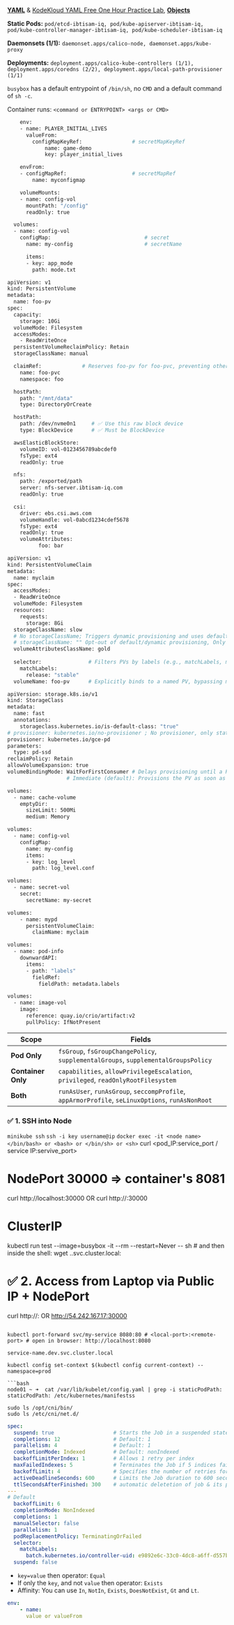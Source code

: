 [**YAML**](https://github.com/ibtisam-iq/nectar/blob/main/yaml/README.md) & [KodeKloud YAML Free One Hour Practice Lab](https://kodekloud.com/pages/free-labs/kubernetes/yaml), [**Objects**](./01-core-concepts/objects.md)

**Static Pods:** `pod/etcd-ibtisam-iq, pod/kube-apiserver-ibtisam-iq, pod/kube-controller-manager-ibtisam-iq, pod/kube-scheduler-ibtisam-iq`

**Daemonsets (1/1):** `daemonset.apps/calico-node, daemonset.apps/kube-proxy`

**Deployments:** `deployment.apps/calico-kube-controllers (1/1), deployment.apps/coredns (2/2), deployment.apps/local-path-provisioner (1/1)`

`busybox` has a default entrypoint of `/bin/sh`, no `CMD` and a default command of `sh -c`.

Container runs: `<command or ENTRYPOINT> <args or CMD>`

```bash
    env:
    - name: PLAYER_INITIAL_LIVES
      valueFrom:
        configMapKeyRef:                # secretMapKeyRef
            name: game-demo           
            key: player_initial_lives

    envFrom:
    - configMapRef:                     # secretMapRef
        name: myconfigmap

    volumeMounts:
    - name: config-vol
      mountPath: "/config"
      readOnly: true

  volumes:
  - name: config-vol
    configMap:                              # secret
      name: my-config                       # secretName

      items:
      - key: app_mode
        path: mode.txt
```

```bash
apiVersion: v1
kind: PersistentVolume
metadata:
  name: foo-pv
spec:
  capacity:
    storage: 10Gi
  volumeMode: Filesystem
  accessModes:
    - ReadWriteOnce
  persistentVolumeReclaimPolicy: Retain
  storageClassName: manual

  claimRef:             # Reserves foo-pv for foo-pvc, preventing other PVCs from binding.
    name: foo-pvc
    namespace: foo

  hostPath:
    path: "/mnt/data"
    type: DirectoryOrCreate

  hostPath:
    path: /dev/nvme0n1     # ✅ Use this raw block device
    type: BlockDevice      # ✅ Must be BlockDevice

  awsElasticBlockStore:
    volumeID: vol-0123456789abcdef0
    fsType: ext4
    readOnly: true

  nfs:
    path: /exported/path
    server: nfs-server.ibtisam-iq.com
    readOnly: true

  csi:
    driver: ebs.csi.aws.com
    volumeHandle: vol-0abcd1234cdef5678
    fsType: ext4
    readOnly: true
    volumeAttributes:
          foo: bar
```

```bash
apiVersion: v1
kind: PersistentVolumeClaim
metadata:
  name: myclaim
spec:
  accessModes:
  - ReadWriteOnce
  volumeMode: Filesystem
  resources:
    requests:
      storage: 8Gi
  storageClassName: slow
  # No storageClassName; Triggers dynamic provisioning and uses default (if any available, else remains unbound)
  # storageClassName: "" Opt-out of default/dynamic provisioning, Only binds to PVs with no SC
  volumeAttributesClassName: gold
  
  selector:               # Filters PVs by labels (e.g., matchLabels, matchExpressions). Cannot be used with dynamic provisioning.
    matchLabels:
      release: "stable"
  volumeName: foo-pv      # Explicitly binds to a named PV, bypassing matching criteria except for validation.
```

```bash
apiVersion: storage.k8s.io/v1
kind: StorageClass
metadata:
  name: fast
  annotations:
    storageclass.kubernetes.io/is-default-class: "true"
# provisioner: kubernetes.io/no-provisioner ; No provisioner, only static provisioning, for local storage
provisioner: kubernetes.io/gce-pd
parameters:
  type: pd-ssd
reclaimPolicy: Retain
allowVolumeExpansion: true
volumeBindingMode: WaitForFirstConsumer # Delays provisioning until a Pod using the PVC is scheduled.
                   # Immediate (default): Provisions the PV as soon as the PVC is created.
```


```bash
volumes:
  - name: cache-volume
    emptyDir:
      sizeLimit: 500Mi
      medium: Memory

volumes:
  - name: config-vol
    configMap:
      name: my-config
      items:
      - key: log_level
        path: log_level.conf

volumes:
  - name: secret-vol
    secret:
      secretName: my-secret

volumes:
    - name: mypd
      persistentVolumeClaim:
        claimName: myclaim

volumes:
  - name: pod-info
    downwardAPI:
      items:
      - path: "labels"
        fieldRef:
          fieldPath: metadata.labels

volumes:
  - name: image-vol
    image:
      reference: quay.io/crio/artifact:v2
      pullPolicy: IfNotPresent

```

| Scope              | Fields                                                                             |
| ------------------ | ---------------------------------------------------------------------------------- |
| **Pod Only**       | `fsGroup`, `fsGroupChangePolicy`, `supplementalGroups`, `supplementalGroupsPolicy` |
| **Container Only** | `capabilities`, `allowPrivilegeEscalation`, `privileged`, `readOnlyRootFilesystem`                                         |
| **Both**           | `runAsUser`, `runAsGroup`, `seccompProfile`, `appArmorProfile`, `seLinuxOptions`, `runAsNonRoot`   |


### ✅ 1. SSH into Node
`minikube ssh`	  `ssh -i key username@ip`		 `docker exec -it <node name> </bin/bash> or <bash> or </bin/sh> or <sh>`
curl <pod_IP:service_port / service IP:servive_port>



# NodePort    30000 => container's 8081
curl http://localhost:30000 OR curl http://<worker-node-private-ip>:30000
# ClusterIP
kubectl run test --image=busybox -it --rm --restart=Never -- sh # and then inside the shell: wget <service-name>.<namespace>.svc.cluster.local:<port>

# ✅ 2. Access from Laptop via Public IP + NodePort
curl http://<node-ip>:<nodePort> OR http://54.242.167.17:30000
```

kubectl port-forward svc/my-service 8080:80 # <local-port>:<remote-port> # open in browser: http://localhost:8080

service-name.dev.svc.cluster.local

kubectl config set-context $(kubectl config current-context) --namespace=prod

```bash
node01 ~ ➜  cat /var/lib/kubelet/config.yaml | grep -i staticPodPath:
staticPodPath: /etc/kubernetes/manifestss

sudo ls /opt/cni/bin/
sudo ls /etc/cni/net.d/
```
```yaml
spec:
  suspend: true                   # Starts the Job in a suspended state (default: false)
  completions: 12                 # Default: 1
  parallelism: 4                  # Default: 1
  completionMode: Indexed         # Default: nonIndexed  
  backoffLimitPerIndex: 1         # Allows 1 retry per index
  maxFailedIndexes: 5             # Terminates the Job if 5 indices fail
  backoffLimit: 4                 # Specifies the number of retries for failed Pods (default: 6)
  activeDeadlineSeconds: 600      # Limits the Job duration to 600 seconds
  ttlSecondsAfterFinished: 300    # automatic deletetion of job & its pods after completion
---
# Default
  backoffLimit: 6
  completionMode: NonIndexed
  completions: 1
  manualSelector: false
  parallelism: 1
  podReplacementPolicy: TerminatingOrFailed
  selector:
    matchLabels:
      batch.kubernetes.io/controller-uid: e9892e6c-33c0-4dc8-a6ff-d557b9d7a67c
  suspend: false
```
- `key=value` then operator: `Equal`
- If only the `key`, and not `value` then operator: `Exists`
- Affinity: You can use `In`, `NotIn`, `Exists`, `DoesNotExist`, `Gt` and `Lt`.
```yaml
env:
    - name:
      value or valueFrom
